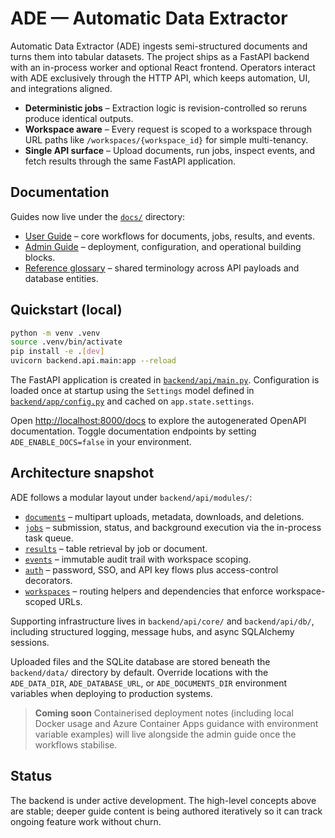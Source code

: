 # ADE — Automatic Data Extractor

Automatic Data Extractor (ADE) ingests semi-structured documents and turns them into tabular datasets. The project ships as a FastAPI backend with an in-process worker and optional React frontend. Operators interact with ADE exclusively through the HTTP API, which keeps automation, UI, and integrations aligned.

- **Deterministic jobs** – Extraction logic is revision-controlled so reruns produce identical outputs.
- **Workspace aware** – Every request is scoped to a workspace through URL paths like `/workspaces/{workspace_id}` for simple multi-tenancy.
- **Single API surface** – Upload documents, run jobs, inspect events, and fetch results through the same FastAPI application.

## Documentation

Guides now live under the [`docs/`](docs/README.md) directory:

- [User Guide](docs/user-guide/README.md) – core workflows for documents, jobs, results, and events.
- [Admin Guide](docs/admin-guide/README.md) – deployment, configuration, and operational building blocks.
- [Reference glossary](docs/reference/glossary.md) – shared terminology across API payloads and database entities.

## Quickstart (local)

```bash
python -m venv .venv
source .venv/bin/activate
pip install -e .[dev]
uvicorn backend.api.main:app --reload
```

The FastAPI application is created in [`backend/api/main.py`](backend/api/main.py). Configuration is loaded once at startup using the `Settings` model defined in [`backend/app/config.py`](backend/app/config.py) and cached on `app.state.settings`.

Open <http://localhost:8000/docs> to explore the autogenerated OpenAPI documentation. Toggle documentation endpoints by setting `ADE_ENABLE_DOCS=false` in your environment.

## Architecture snapshot

ADE follows a modular layout under `backend/api/modules/`:

- [`documents`](backend/api/modules/documents) – multipart uploads, metadata, downloads, and deletions.
- [`jobs`](backend/api/modules/jobs) – submission, status, and background execution via the in-process task queue.
- [`results`](backend/api/modules/results) – table retrieval by job or document.
- [`events`](backend/api/modules/events) – immutable audit trail with workspace scoping.
- [`auth`](backend/api/modules/auth) – password, SSO, and API key flows plus access-control decorators.
- [`workspaces`](backend/api/modules/workspaces) – routing helpers and dependencies that enforce workspace-scoped URLs.

Supporting infrastructure lives in `backend/api/core/` and `backend/api/db/`, including structured logging, message hubs, and async SQLAlchemy sessions.

Uploaded files and the SQLite database are stored beneath the `backend/data/` directory by default. Override locations with the `ADE_DATA_DIR`, `ADE_DATABASE_URL`, or `ADE_DOCUMENTS_DIR` environment variables when deploying to production systems.

> **Coming soon**
> Containerised deployment notes (including local Docker usage and Azure Container Apps guidance with environment variable examples) will live alongside the admin guide once the workflows stabilise.

## Status

The backend is under active development. The high-level concepts above are stable; deeper guide content is being authored iteratively so it can track ongoing feature work without churn.
